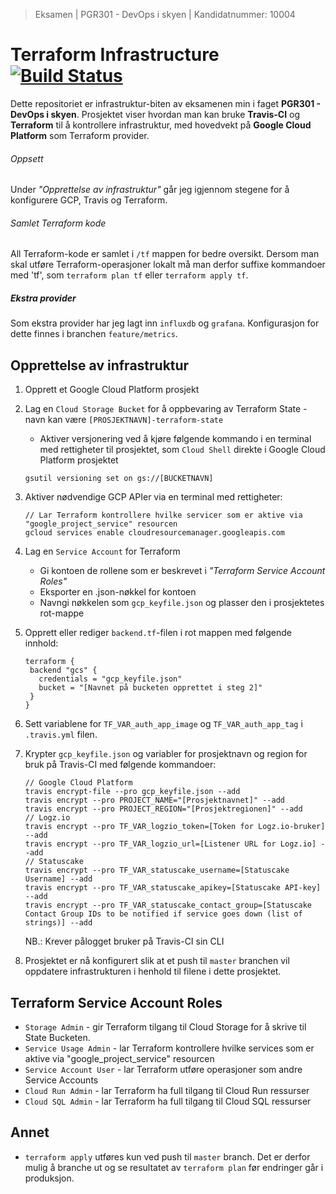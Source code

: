 > Eksamen | PGR301 - DevOps i skyen | Kandidatnummer: 10004
# Terraform Infrastructure [![Build Status](https://travis-ci.com/eolseng/pgr301-exam-infrastructure.svg?branch=master)](https://travis-ci.com/eolseng/pgr301-exam-infrastructure)

Dette repositoriet er infrastruktur-biten av eksamenen min i faget **PGR301 - DevOps i skyen**.
Prosjektet viser hvordan man kan bruke **Travis-CI** og **Terraform** til å kontrollere infrastruktur, med hovedvekt på **Google Cloud Platform** som Terraform provider.

###### Oppsett
Under _"Opprettelse av infrastruktur"_ går jeg igjennom stegene for å konfigurere GCP, Travis og Terraform.

###### Samlet Terraform kode
All Terraform-kode er samlet i `/tf` mappen for bedre oversikt.
Dersom man skal utføre Terraform-operasjoner lokalt må man derfor suffixe kommandoer med 'tf', som `terraform plan tf` eller `terraform apply tf`.

##### Ekstra provider
Som ekstra provider har jeg lagt inn `influxdb` og `grafana`. Konfigurasjon for dette finnes i branchen `feature/metrics`.

## Opprettelse av infrastruktur
1. Opprett et Google Cloud Platform prosjekt
2. Lag en `Cloud Storage Bucket` for å oppbevaring av Terraform State - navn kan være `[PROSJEKTNAVN]-terraform-state`
    * Aktiver versjonering ved å kjøre følgende kommando i en terminal med rettigheter til prosjektet, som `Cloud Shell` direkte i Google Cloud Platform prosjektet
    ```
    gsutil versioning set on gs://[BUCKETNAVN]
    ```
3. Aktiver nødvendige GCP APIer via en terminal med rettigheter:
    ```
   // Lar Terraform kontrollere hvilke servicer som er aktive via "google_project_service" resourcen
    gcloud services enable cloudresourcemanager.googleapis.com
    ```
4. Lag en `Service Account` for Terraform
    * Gi kontoen de rollene som er beskrevet i _"Terraform Service Account Roles"_
    * Eksporter en .json-nøkkel for kontoen
    * Navngi nøkkelen som `gcp_keyfile.json` og plasser den i prosjektetes rot-mappe
    
5. Opprett eller rediger `backend.tf`-filen i rot mappen med følgende innhold:
    ```
   terraform {
     backend "gcs" {
       credentials = "gcp_keyfile.json"
       bucket = "[Navnet på bucketen opprettet i steg 2]"
     }
   }
   ```
6. Sett variablene for `TF_VAR_auth_app_image` og `TF_VAR_auth_app_tag` i `.travis.yml` filen.

7. Krypter `gcp_keyfile.json` og variabler for prosjektnavn og region for bruk på Travis-CI med følgende kommandoer:
    ```
   // Google Cloud Platform
   travis encrypt-file --pro gcp_keyfile.json --add
   travis encrypt --pro PROJECT_NAME="[Prosjektnavnet]" --add
   travis encrypt --pro PROJECT_REGION="[Prosjektregionen]" --add
   // Logz.io
   travis encrypt --pro TF_VAR_logzio_token=[Token for Logz.io-bruker] --add
   travis encrypt --pro TF_VAR_logzio_url=[Listener URL for Logz.io] --add
   // Statuscake
   travis encrypt --pro TF_VAR_statuscake_username=[Statuscake Username] --add
   travis encrypt --pro TF_VAR_statuscake_apikey=[Statuscake API-key] --add
   travis encrypt --pro TF_VAR_statuscake_contact_group=[Statuscake Contact Group IDs to be notified if service goes down (list of strings)] --add
    ```
    NB.: Krever pålogget bruker på Travis-CI sin CLI

8. Prosjektet er nå konfigurert slik at et push til `master` branchen vil oppdatere infrastrukturen i henhold til filene i dette prosjektet.

## Terraform Service Account Roles
* `Storage Admin` - gir Terraform tilgang til Cloud Storage for å skrive til State Bucketen.
* `Service Usage Admin` - lar Terraform kontrollere hvilke services som er aktive via "google_project_service" resourcen
* `Service Account User` - lar Terraform utføre operasjoner som andre Service Accounts
* `Cloud Run Admin` - lar Terraform ha full tilgang til Cloud Run ressurser
* `Cloud SQL Admin` - lar Terraform ha full tilgang til Cloud SQL ressurser

## Annet
* `terraform apply` utføres kun ved push til `master` branch. Det er derfor mulig å branche ut og se resultatet av `terraform plan` før endringer går i produksjon.
